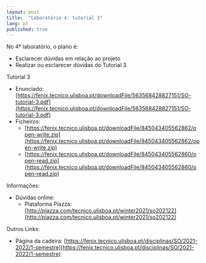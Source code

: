 ```yaml
---
layout: post
title:  "Laboratório 4: tutorial 3"
lang: pt
published: true
---
```


No 4º laboratório, o plano é:
- Esclarecer dúvidas em relação ao projeto
- Realizar ou esclarecer dúvidas do Tutorial 3

Tutorial 3
- Enunciado: [https://fenix.tecnico.ulisboa.pt/downloadFile/563568428827151/SO-tutorial-3.pdf](https://fenix.tecnico.ulisboa.pt/downloadFile/563568428827151/SO-tutorial-3.pdf)
- Ficheiros:
	- [https://fenix.tecnico.ulisboa.pt/downloadFile/845043405562862/open-write.zip](https://fenix.tecnico.ulisboa.pt/downloadFile/845043405562862/open-write.zip)
	- [https://fenix.tecnico.ulisboa.pt/downloadFile/845043405562860/open-read.zip](https://fenix.tecnico.ulisboa.pt/downloadFile/845043405562860/open-read.zip)


Informações:
- Dúvidas online:
	- Plataforma Piazza: [http://piazza.com/tecnico.ulisboa.pt/winter2021/so202122](http://piazza.com/tecnico.ulisboa.pt/winter2021/so202122)

Outros Links:
- Página da cadeira: [https://fenix.tecnico.ulisboa.pt/disciplinas/SO/2021-2022/1-semestre](https://fenix.tecnico.ulisboa.pt/disciplinas/SO/2021-2022/1-semestre)
